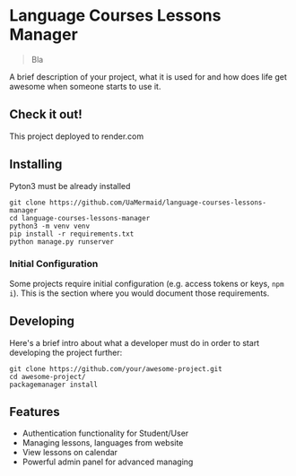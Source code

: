 # Language Courses Lessons Manager
> Bla

A brief description of your project, what it is used for and how does life get
awesome when someone starts to use it.

## Check it out!

This project deployed to render.com

## Installing 

Pyton3 must be already installed

```shell
git clone https://github.com/UaMermaid/language-courses-lessons-manager
cd language-courses-lessons-manager
python3 -m venv venv
pip install -r requirements.txt
python manage.py runserver
```


### Initial Configuration

Some projects require initial configuration (e.g. access tokens or keys, `npm i`).
This is the section where you would document those requirements.

## Developing

Here's a brief intro about what a developer must do in order to start developing
the project further:

```shell
git clone https://github.com/your/awesome-project.git
cd awesome-project/
packagemanager install
```

## Features

* Authentication functionality for Student/User
* Managing lessons, languages from website
* View lessons on calendar
* Powerful admin panel for advanced managing

